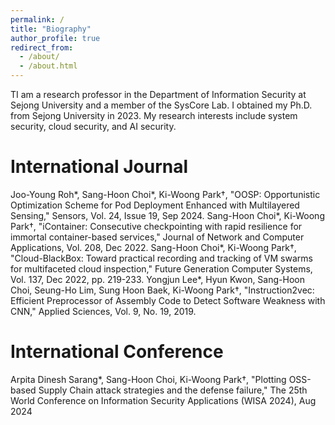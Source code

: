 ```yaml
---
permalink: /
title: "Biography"
author_profile: true
redirect_from: 
  - /about/
  - /about.html
---
```


TI am a research professor in the Department of Information Security at Sejong University and a member of the SysCore Lab. I obtained my Ph.D. from Sejong University in 2023. My research interests include system security, cloud security, and AI security.

International Journal
======
Joo-Young Roh*, Sang-Hoon Choi*, Ki-Woong Park†, "OOSP: Opportunistic Optimization Scheme for Pod Deployment Enhanced with Multilayered Sensing," Sensors, Vol. 24, Issue 19, Sep 2024.
Sang-Hoon Choi*, Ki-Woong Park†, "iContainer: Consecutive checkpointing with rapid resilience for immortal container-based services," Journal of Network and Computer Applications, Vol. 208, Dec 2022.
Sang-Hoon Choi*, Ki-Woong Park†, "Cloud-BlackBox: Toward practical recording and tracking of VM swarms for multifaceted cloud inspection," Future Generation Computer Systems, Vol. 137, Dec 2022, pp. 219-233.
Yongjun Lee*, Hyun Kwon, Sang-Hoon Choi, Seung-Ho Lim, Sung Hoon Baek, Ki-Woong Park†, "Instruction2vec: Efficient Preprocessor of Assembly Code to Detect Software Weakness with CNN," Applied Sciences, Vol. 9, No. 19, 2019.

International Conference
======
Arpita Dinesh Sarang*, Sang-Hoon Choi, Ki-Woong Park†, "Plotting OSS-based Supply Chain attack strategies and the defense failure," The 25th World Conference on Information Security Applications (WISA 2024), Aug 2024
